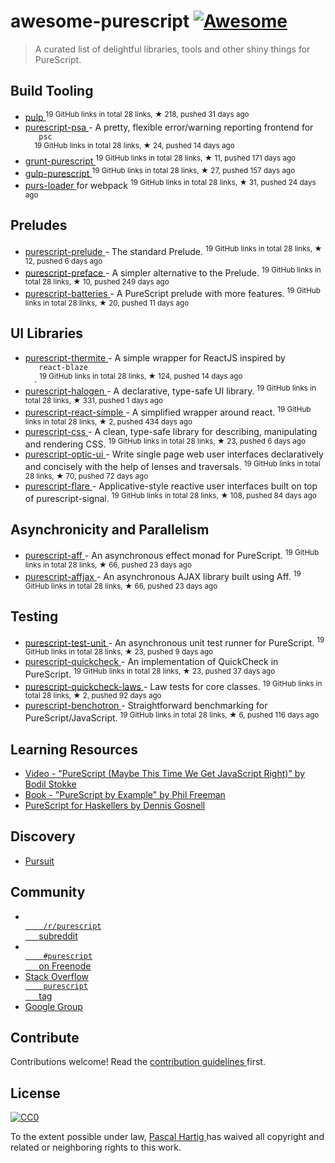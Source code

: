 <h1>
 awesome-purescript
 <a href="https://github.com/sindresorhus/awesome">
  <img alt="Awesome" src="https://cdn.rawgit.com/sindresorhus/awesome/d7305f38d29fed78fa85652e3a63e154dd8e8829/media/badge.svg"/>
 </a>
</h1>
<blockquote>
 <p>
  A curated list of delightful libraries, tools and other shiny things for PureScript.
 </p>
</blockquote>
<h2>
 Build Tooling
</h2>
<ul>
 <li>
  <a href="https://github.com/bodil/pulp">
   pulp
  </a>
  <sup>
   19 GitHub links in total 28 links, &#9733 218, pushed 31 days ago
  </sup>
 </li>
 <li>
  <a href="https://github.com/natefaubion/purescript-psa">
   purescript-psa
  </a>
  - A pretty, flexible error/warning reporting frontend for
  <code>
   psc
  </code>
  <sup>
   19 GitHub links in total 28 links, &#9733 24, pushed 14 days ago
  </sup>
 </li>
 <li>
  <a href="https://github.com/purescript-contrib/grunt-purescript">
   grunt-purescript
  </a>
  <sup>
   19 GitHub links in total 28 links, &#9733 11, pushed 171 days ago
  </sup>
 </li>
 <li>
  <a href="https://github.com/purescript-contrib/gulp-purescript">
   gulp-purescript
  </a>
  <sup>
   19 GitHub links in total 28 links, &#9733 27, pushed 157 days ago
  </sup>
 </li>
 <li>
  <a href="https://github.com/ethul/purs-loader">
   purs-loader
  </a>
  for webpack
  <sup>
   19 GitHub links in total 28 links, &#9733 31, pushed 24 days ago
  </sup>
 </li>
</ul>
<h2>
 Preludes
</h2>
<ul>
 <li>
  <a href="https://github.com/purescript/purescript-prelude">
   purescript-prelude
  </a>
  - The standard Prelude.
  <sup>
   19 GitHub links in total 28 links, &#9733 12, pushed 6 days ago
  </sup>
 </li>
 <li>
  <a href="https://github.com/paf31/purescript-preface">
   purescript-preface
  </a>
  - A simpler alternative to the Prelude.
  <sup>
   19 GitHub links in total 28 links, &#9733 10, pushed 249 days ago
  </sup>
 </li>
 <li>
  <a href="https://github.com/tfausak/purescript-batteries">
   purescript-batteries
  </a>
  - A PureScript prelude with more features.
  <sup>
   19 GitHub links in total 28 links, &#9733 20, pushed 11 days ago
  </sup>
 </li>
</ul>
<h2>
 UI Libraries
</h2>
<ul>
 <li>
  <a href="https://github.com/paf31/purescript-thermite">
   purescript-thermite
  </a>
  - A simple wrapper for ReactJS inspired by
  <code>
   react-blaze
  </code>
  .
  <sup>
   19 GitHub links in total 28 links, &#9733 124, pushed 14 days ago
  </sup>
 </li>
 <li>
  <a href="https://github.com/slamdata/purescript-halogen">
   purescript-halogen
  </a>
  - A declarative, type-safe UI library.
  <sup>
   19 GitHub links in total 28 links, &#9733 331, pushed 1 days ago
  </sup>
 </li>
 <li>
  <a href="https://github.com/joneshf/purescript-react-simple">
   purescript-react-simple
  </a>
  - A simplified wrapper around react.
  <sup>
   19 GitHub links in total 28 links, &#9733 2, pushed 434 days ago
  </sup>
 </li>
 <li>
  <a href="https://github.com/slamdata/purescript-css">
   purescript-css
  </a>
  - A clean, type-safe library for describing, manipulating and rendering CSS.
  <sup>
   19 GitHub links in total 28 links, &#9733 23, pushed 6 days ago
  </sup>
 </li>
 <li>
  <a href="https://github.com/zrho/purescript-optic-ui">
   purescript-optic-ui
  </a>
  - Write single page web user interfaces declaratively and concisely with the help of lenses and traversals.
  <sup>
   19 GitHub links in total 28 links, &#9733 70, pushed 72 days ago
  </sup>
 </li>
 <li>
  <a href="https://github.com/sharkdp/purescript-flare">
   purescript-flare
  </a>
  - Applicative-style reactive user interfaces built on top of purescript-signal.
  <sup>
   19 GitHub links in total 28 links, &#9733 108, pushed 84 days ago
  </sup>
 </li>
</ul>
<h2>
 Asynchronicity and Parallelism
</h2>
<ul>
 <li>
  <a href="https://github.com/slamdata/purescript-aff">
   purescript-aff
  </a>
  - An asynchronous effect monad for PureScript.
  <sup>
   19 GitHub links in total 28 links, &#9733 66, pushed 23 days ago
  </sup>
 </li>
 <li>
  <a href="https://github.com/slamdata/purescript-aff">
   purescript-affjax
  </a>
  - An asynchronous AJAX library built using Aff.
  <sup>
   19 GitHub links in total 28 links, &#9733 66, pushed 23 days ago
  </sup>
 </li>
</ul>
<h2>
 Testing
</h2>
<ul>
 <li>
  <a href="https://github.com/bodil/purescript-test-unit">
   purescript-test-unit
  </a>
  - An asynchronous unit test runner for PureScript.
  <sup>
   19 GitHub links in total 28 links, &#9733 23, pushed 9 days ago
  </sup>
 </li>
 <li>
  <a href="https://github.com/purescript/purescript-quickcheck">
   purescript-quickcheck
  </a>
  - An implementation of QuickCheck in PureScript.
  <sup>
   19 GitHub links in total 28 links, &#9733 23, pushed 37 days ago
  </sup>
 </li>
 <li>
  <a href="https://github.com/garyb/purescript-quickcheck-laws">
   purescript-quickcheck-laws
  </a>
  - Law tests for core classes.
  <sup>
   19 GitHub links in total 28 links, &#9733 2, pushed 92 days ago
  </sup>
 </li>
 <li>
  <a href="https://github.com/hdgarrood/purescript-benchotron">
   purescript-benchotron
  </a>
  - Straightforward benchmarking for PureScript/JavaScript.
  <sup>
   19 GitHub links in total 28 links, &#9733 6, pushed 116 days ago
  </sup>
 </li>
</ul>
<h2>
 Learning Resources
</h2>
<ul>
 <li>
  <a href="https://www.youtube.com/watch?v=yIlDBPiMb0o">
   Video - "PureScript (Maybe This Time We Get JavaScript Right)" by Bodil Stokke
  </a>
 </li>
 <li>
  <a href="https://leanpub.com/purescript/read">
   Book - "PureScript by Example" by Phil Freeman
  </a>
 </li>
 <li>
  <a href="http://www.arow.info/blog/posts/2015-12-17-purescript-intro.html">
   PureScript for Haskellers by Dennis Gosnell
  </a>
 </li>
</ul>
<h2>
 Discovery
</h2>
<ul>
 <li>
  <a href="http://pursuit.purescript.org/">
   Pursuit
  </a>
 </li>
</ul>
<h2>
 Community
</h2>
<ul>
 <li>
  <a href="http://www.reddit.com/r/purescript">
   <code>
    /r/purescript
   </code>
   subreddit
  </a>
 </li>
 <li>
  <a href="http://webchat.freenode.net/?channels=purescript">
   <code>
    #purescript
   </code>
   on Freenode
  </a>
 </li>
 <li>
  <a href="http://stackoverflow.com/questions/tagged/purescript">
   Stack Overflow
   <code>
    purescript
   </code>
   tag
  </a>
 </li>
 <li>
  <a href="https://groups.google.com/forum/#!forum/purescript">
   Google Group
  </a>
 </li>
</ul>
<h2>
 Contribute
</h2>
<p>
 Contributions welcome! Read the
 <a href="contributing.md">
  contribution guidelines
 </a>
 first.
</p>
<h2>
 License
</h2>
<p>
 <a href="http://creativecommons.org/publicdomain/zero/1.0/">
  <img alt="CC0" src="http://i.creativecommons.org/p/zero/1.0/88x31.png"/>
 </a>
</p>
<p>
 To the extent possible under law,
 <a href="https://passy.me/">
  Pascal Hartig
 </a>
 has waived all copyright and related or neighboring rights to this work.
</p>
